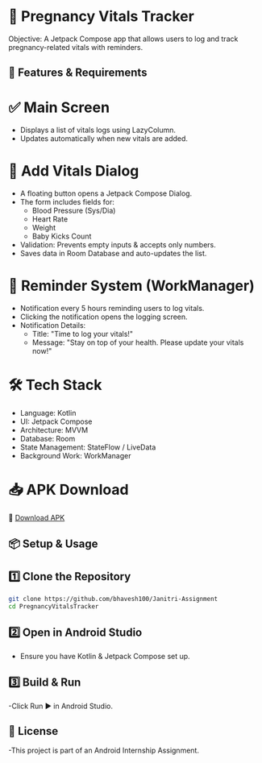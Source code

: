 # 📌 Pregnancy Vitals Tracker

Objective: A Jetpack Compose app that allows users to log and track pregnancy-related vitals with reminders.

## 📂 Features & Requirements

# ✅ Main Screen  
- Displays a list of vitals logs using LazyColumn.  
- Updates automatically when new vitals are added.  

# 📝 Add Vitals Dialog  
- A floating button opens a Jetpack Compose Dialog.  
- The form includes fields for:  
  - Blood Pressure (Sys/Dia)  
  - Heart Rate  
  - Weight  
  - Baby Kicks Count  
- Validation: Prevents empty inputs & accepts only numbers.  
- Saves data in Room Database and auto-updates the list.  

# 🔔 Reminder System (WorkManager)  
- Notification every 5 hours reminding users to log vitals.  
- Clicking the notification opens the logging screen.  
- Notification Details:  
  - Title: "Time to log your vitals!"  
  - Message: "Stay on top of your health. Please update your vitals now!"  

# 🛠 Tech Stack  
- Language: Kotlin  
- UI: Jetpack Compose  
- Architecture: MVVM  
- Database: Room  
- State Management: StateFlow / LiveData  
- Background Work: WorkManager
  
# 📥 APK Download  
🔗 [Download APK](https://1drv.ms/f/s!Arg_CwR6LDe8gV50vI_2DtzM5F42?e=77YMkH)  

## 📦 Setup & Usage  

## 1️⃣ Clone the Repository  
```bash
git clone https://github.com/bhavesh100/Janitri-Assignment
cd PregnancyVitalsTracker
```
## 2️⃣ Open in Android Studio
- Ensure you have Kotlin & Jetpack Compose set up.

## 3️⃣ Build & Run
-Click Run ▶️ in Android Studio.

## 📜 License
-This project is part of an Android Internship Assignment.
